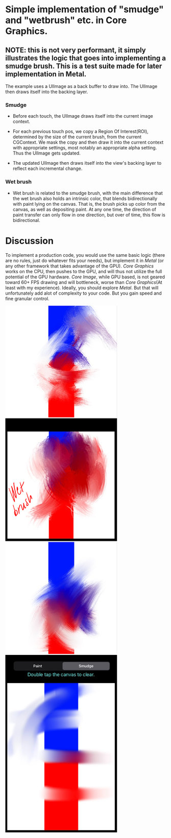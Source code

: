 # Simple implementation of "smudge" and "wetbrush" etc. in Core Graphics.

## NOTE: this is not very performant, it simply illustrates the logic that goes into implementing a smudge brush. This is a test suite made for later implementation in Metal.

The example uses a UIImage as a back buffer to draw into. The UIImage then draws itself into the backing layer.

### **Smudge**

- Before each touch, the UIImage draws itself into the current image context.

- For each previous touch pos, we copy a Region Of Interest(ROI), determined by the size of the current brush, from the current CGContext. We mask the copy and then draw it into the current context with appropriate settings, most notably an appropriate alpha setting. Thus the UIImage gets updated.

- The updated UIImage then draws itself into the view's backing layer to reflect each incremental change.

### **Wet brush**

- Wet brush is related to the smudge brush, with the main difference that the wet brush also holds an intrinsic color, that blends bidirectionally with paint lying on the canvas. That is, the brush picks up color from the canvas, as well as depositing paint. At any one time, the direction of paint transfer can only flow in one direction, but over of time, this flow is bidirectional.

# **Discussion**

To implement a production code, you would use the same basic logic (there are no rules, just do whatever fits your needs), but implement it in *Metal* (or any other framework that takes advantage of the GPU). *Core Graphics* works on the CPU, then pushes to the GPU, and will thus not utilize the full potential of the GPU hardware. *Core Image*, while GPU based, is not geared toward 60+ FPS drawing and will bottleneck, worse than *Core Graphics*(At least with my experience). Ideally, you should explore *Metal*. But that will unfortunately add alot of complexity to your code. But you gain speed and fine granular control.

<img src="images/screenshot3.PNG" width="350"/>
<img src="images/screenshot_wet.PNG" width="350"/>
<img src="images/screenshot4.PNG" width="350"/>
<img src="images/screenshot2.PNG" width="350"/>


